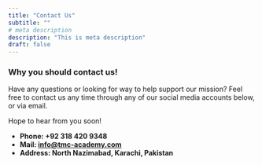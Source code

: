 ```yaml
---
title: "Contact Us"
subtitle: ""
# meta description
description: "This is meta description"
draft: false
---
```



### Why you should contact us!
Have any questions or looking for way to help support our mission? Feel free to contact us any time through any of our social media accounts below, or via email.

Hope to hear from you soon!

* **Phone: +92 318 420 9348** 
* **Mail: info@tmc-academy.com**
* **Address: North Nazimabad, Karachi, Pakistan**